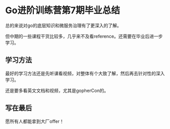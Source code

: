 # Go进阶训练营第7期毕业总结

总的来说对go的底层知识和微服务治理有了更深入的了解。

但中期的一些课程干货比较多，几乎来不及看reference。还需要在毕业后进一步学习。

## 学习方法

最好的学习方法还是先听课看视频，对整体有个大致了解，然后再去针对性的深入学习。

还是要多看英文文档和视频，尤其是gopherCon的。

## 写在最后

愿所有人都能拿到大厂offer！
